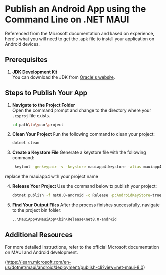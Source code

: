 # Publish an Android App using the Command Line on .NET MAUI

Referenced from the Microsoft documentation and based on experience, here's what you will need to get the .apk file to install your application on Android devices.




## Prerequisites

1. **JDK Development Kit**  
   You can download the JDK from [Oracle's website](https://www.oracle.com/java/technologies/downloads/?er=221886#jdk23-windows).

## Steps to Publish Your App

1. **Navigate to the Project Folder**  
   Open the command prompt and change to the directory where your `.csproj` file exists.  
   ```bash
   cd path\to\your\project
2. **Clean Your Project**
  Run the following command to clean your project:
   ```bash
   dotnet clean

3. **Create a Keystore File**
Generate a keystore file with the following command:
   ```bash
    keytool -genkeypair -v -keystore mauiapp4.keystore -alias mauiapp4key -keyalg RSA -keysize 2048 -validity 10000
  replace the mauiapp4 with your project name

4. **Release Your Project**
Use the command below to publish your project:
   ```bash
   dotnet publish -f net8.0-android -c Release -p:AndroidKeyStore=true -p:AndroidSigningKeyStore=mauiapp4.keystore -p:AndroidSigningKeyAlias=mauiapp4key -p:AndroidSigningKeyPass=yourPassword -p:AndroidSigningStorePass=yourPassword

5. **Find Your Output Files**
After the process finishes successfully, navigate to the project bin folder:
    ```bash
   ..\MauiApp4\MauiApp4\bin\Release\net8.0-android

 
## Additional Resources
For more detailed instructions, refer to the official Microsoft documentation on MAUI and Android development.

(https://learn.microsoft.com/en-us/dotnet/maui/android/deployment/publish-cli?view=net-maui-8.0)
